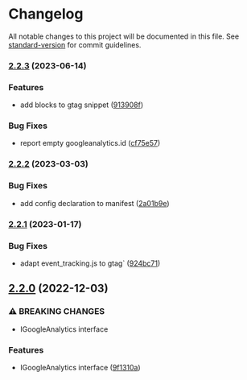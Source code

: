 # Changelog

All notable changes to this project will be documented in this file. See [standard-version](https://github.com/conventional-changelog/standard-version) for commit guidelines.

### [2.2.3](https://github.com/ckan/ckanext-googleanalytics/compare/v2.2.2...v2.2.3) (2023-06-14)


### Features

* add blocks to gtag snippet ([913908f](https://github.com/ckan/ckanext-googleanalytics/commit/913908fc611f59be80322238953edcc84e3b0f06))


### Bug Fixes

* report empty googleanalytics.id ([cf75e57](https://github.com/ckan/ckanext-googleanalytics/commit/cf75e577cb70fc9c5b0be270c07fb68376646c46))

### [2.2.2](https://github.com/ckan/ckanext-googleanalytics/compare/v2.2.1...v2.2.2) (2023-03-03)


### Bug Fixes

* add config declaration to manifest ([2a01b9e](https://github.com/ckan/ckanext-googleanalytics/commit/2a01b9e35460bf15e3b812efc49af6e2712c88b5))

### [2.2.1](https://github.com/ckan/ckanext-googleanalytics/compare/v2.2.0...v2.2.1) (2023-01-17)


### Bug Fixes

* adapt event_tracking.js to gtag` ([924bc71](https://github.com/ckan/ckanext-googleanalytics/commit/924bc71a33dce4e846df9ce77f1ba1036f9dc788))

## [2.2.0](https://github.com/ckan/ckanext-googleanalytics/compare/v2.1.1...v2.2.0) (2022-12-03)


### ⚠ BREAKING CHANGES

* IGoogleAnalytics interface

### Features

* IGoogleAnalytics interface ([9f1310a](https://github.com/ckan/ckanext-googleanalytics/commit/9f1310af20b9dd0bf8eab43021bda89a0a2f7705))
